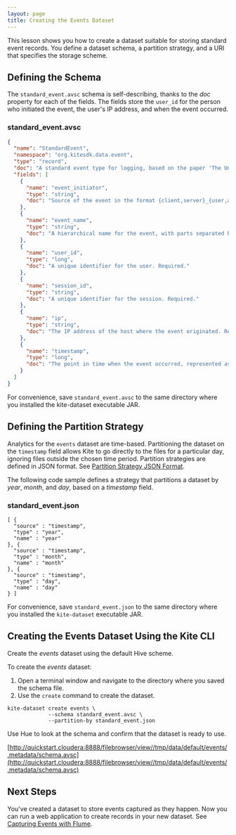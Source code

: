 ```yaml
---
layout: page
title: Creating the Events Dataset
---
```


This lesson shows you how to create a dataset suitable for storing standard event records. You define a dataset schema, a partition strategy, and a URI that specifies the storage scheme.

## Defining the Schema

The `standard_event.avsc` schema is self-describing, thanks to the _doc_ property for each of the fields. The fields store the `user_id` for the person who initiated the event, the user's IP address, and when the event occurred.

### standard_event.avsc

```JSON
{
  "name": "StandardEvent",
  "namespace": "org.kitesdk.data.event",
  "type": "record",
  "doc": "A standard event type for logging, based on the paper 'The Unified Logging Infrastructure for Data Analytics at Twitter' by Lee et al, http://vldb.org/pvldb/vol5/p1771_georgelee_vldb2012.pdf",
  "fields": [
    {
      "name": "event_initiator",
      "type": "string",
      "doc": "Source of the event in the format {client,server}_{user,app}; for example, 'client_user'. Required."
    },
    {
      "name": "event_name",
      "type": "string",
      "doc": "A hierarchical name for the event, with parts separated by ':'. Required."
    },
    {
      "name": "user_id",
      "type": "long",
      "doc": "A unique identifier for the user. Required."
    },
    {
      "name": "session_id",
      "type": "string",
      "doc": "A unique identifier for the session. Required."
    },
    {
      "name": "ip",
      "type": "string",
      "doc": "The IP address of the host where the event originated. Required."
    },
    {
      "name": "timestamp",
      "type": "long",
      "doc": "The point in time when the event occurred, represented as the number of milliseconds since January 1, 1970, 00:00:00 GMT. Required."
    }
  ]
}
```

For convenience, save `standard_event.avsc` to the same directory where you installed the kite-dataset executable JAR.

## Defining the Partition Strategy

Analytics for the `events` dataset are time-based. Partitioning the dataset on the `timestamp` field allows Kite to go directly to the files for a particular day, ignoring files outside the chosen time period. Partition strategies are defined in JSON format. See [Partition Strategy JSON Format][partition-strategies].

The following code sample defines a strategy that partitions a dataset by _year_, _month_, and _day_, based on a _timestamp_ field.

### standard_event.json

```
[ {
  "source" : "timestamp",
  "type" : "year",
  "name" : "year"
}, {
  "source" : "timestamp",
  "type" : "month",
  "name" : "month"
}, {
  "source" : "timestamp",
  "type" : "day",
  "name" : "day"
} ]
```

For convenience, save `standard_event.json` to the same directory where you installed the `kite-dataset` executable JAR.

[partition-strategies]:{{site.baseurl}}/Partition-Strategy-Format.html

## Creating the Events Dataset Using the Kite CLI

Create the _events_ dataset using the default Hive scheme.

To create the _events_ dataset:

1. Open a terminal window and navigate to the directory where you saved the schema file.
1. Use the `create` command to create the dataset.

```
kite-dataset create events \
             --schema standard_event.avsc \
             --partition-by standard_event.json
```

Use Hue to look at the schema and confirm that the dataset is ready to use.

[http://quickstart.cloudera:8888/filebrowser/view//tmp/data/default/events/.metadata/schema.avsc](http://quickstart.cloudera:8888/filebrowser/view//tmp/data/default/events/.metadata/schema.avsc)

## Next Steps

You've created a dataset to store events captured as they happen. Now you can run a web application to create records in your new dataset. See [Capturing Events with Flume][capture-events].

[capture-events]:{{site.baseurl}}/tutorials/flume-capture-events.html